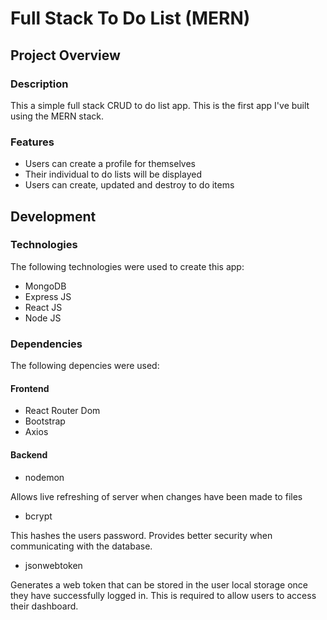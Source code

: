 # Full Stack To Do List (MERN)

## Project Overview

### Description

This a simple full stack CRUD to do list app. This is the first app I've built using the MERN stack.

### Features

- Users can create a profile for themselves
- Their individual to do lists will be displayed
- Users can create, updated and destroy to do items

## Development

### Technologies

The following technologies were used to create this app:

- MongoDB
- Express JS
- React JS
- Node JS

### Dependencies

The following depencies were used:

#### Frontend

- React Router Dom
- Bootstrap
- Axios

#### Backend

- nodemon

Allows live refreshing of server when changes have been made to files

- bcrypt

This hashes the users password. Provides better security when communicating with the database.

- jsonwebtoken

Generates a web token that can be stored in the user local storage once they have successfully logged in. This is required to allow users to access their dashboard.